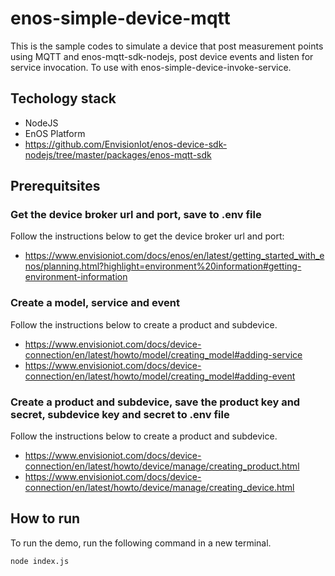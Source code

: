 # enos-simple-device-mqtt
This is the sample codes to simulate a device that post measurement points using MQTT and enos-mqtt-sdk-nodejs, post device events and listen for service invocation.
To use with enos-simple-device-invoke-service.

## Techology stack
- NodeJS
- EnOS Platform
- https://github.com/EnvisionIot/enos-device-sdk-nodejs/tree/master/packages/enos-mqtt-sdk

## Prerequitsites

### Get the device broker url and port, save to .env file
Follow the instructions below to get the device broker url and port:
- https://www.envisioniot.com/docs/enos/en/latest/getting_started_with_enos/planning.html?highlight=environment%20information#getting-environment-information

### Create a model, service and event
Follow the instructions below to create a product and subdevice.
- https://www.envisioniot.com/docs/device-connection/en/latest/howto/model/creating_model#adding-service
- https://www.envisioniot.com/docs/device-connection/en/latest/howto/model/creating_model#adding-event

### Create a product and subdevice, save the product key and secret, subdevice key and secret to .env file
Follow the instructions below to create a product and subdevice.
- https://www.envisioniot.com/docs/device-connection/en/latest/howto/device/manage/creating_product.html
- https://www.envisioniot.com/docs/device-connection/en/latest/howto/device/manage/creating_device.html

## How to run
To run the demo, run the following command in a new terminal.
```bash
node index.js
```

